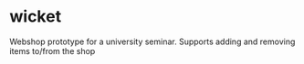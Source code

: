 wicket
======

Webshop prototype for a university seminar.
Supports adding and removing items to/from the shop
